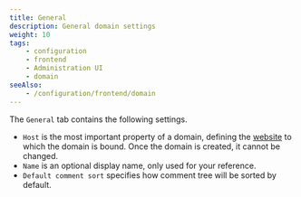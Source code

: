```yaml
---
title: General
description: General domain settings
weight: 10
tags:
    - configuration
    - frontend
    - Administration UI
    - domain
seeAlso:
    - /configuration/frontend/domain
---
```


The `General` tab contains the following settings.

<!--more-->

* `Host` is the most important property of a domain, defining the [website](/kb/domain#host) to which the domain is bound. Once the domain is created, it cannot be changed.
* `Name` is an optional display name, only used for your reference.
* `Default comment sort` specifies how comment tree will be sorted by default.
